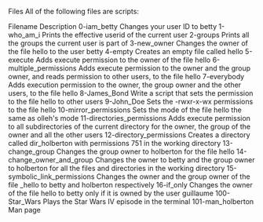 Files
All of the following files are scripts:

Filename	Description
0-iam_betty	Changes your user ID to betty
1-who_am_i	Prints the effective userid of the current user
2-groups	Prints all the groups the current user is part of
3-new_owner	Changes the owner of the file hello to the user betty
4-empty	Creates an empty file called hello
5-execute	Adds execute permission to the owner of the file hello
6-multiple_permissions	Adds execute permission to the owner and the group owner, and reads permission to other users, to the file hello
7-everybody	Adds execution permission to the owner, the group owner and the other users, to the file hello
8-James_Bond	Write a script that sets the permission to the file hello to other users
9-John_Doe	Sets the -rwxr-x-wx permissions to the file hello
10-mirror_permissions	Sets the mode of the file hello the same as olleh's mode
11-directories_permissions	Adds execute permission to all subdirectories of the current directory for the owner, the group of the owner and all the other users
12-directory_permissions	Creates a directory called dir_holberton with permissions 751 in the working directory
13-change_group	Changes the group owner to holberton for the file hello
14-change_owner_and_group	Changes the owner to betty and the group owner to holberton for all the files and directories in the working directory
15-symbolic_link_permissions	Changes the owner and the group owner of the file _hello to betty and holberton respectively
16-if_only	Changes the owner of the file hello to betty only if it is owned by the user guillaume
100-Star_Wars	Plays the Star Wars IV episode in the terminal
101-man_holberton	Man page
